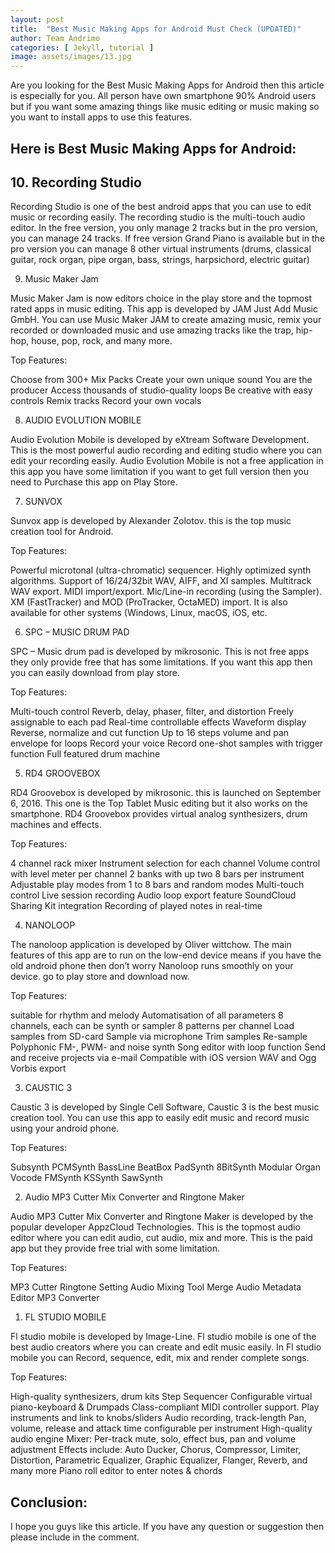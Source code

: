 ```yaml
---
layout: post
title:  "Best Music Making Apps for Android Must Check (UPDATED)"
author: Team Andrimo
categories: [ Jekyll, tutorial ]
image: assets/images/13.jpg
---
```


Are you looking for the Best Music Making Apps for Android then this article is especially for you. All person have own smartphone 90% Android users but if you want some amazing things like music editing or music making so you want to install apps to use this features.

## Here is Best Music Making Apps for Android:

<h2> 10. Recording Studio </h2>

Recording Studio is one of the best android apps that you can use to edit music or recording easily. The recording studio is the multi-touch audio editor. In the free version, you only manage 2 tracks but in the pro version, you can manage 24 tracks. If free version Grand Piano is available but in the pro version you can manage 8 other virtual instruments (drums, classical guitar, rock organ, pipe organ, bass, strings, harpsichord, electric guitar)

9. Music Maker Jam

Music Maker Jam is now editors choice in the play store and the topmost rated apps in music editing. This app is developed by JAM Just Add Music GmbH. You can use Music Maker JAM to create amazing music, remix your recorded or downloaded music and use amazing tracks like the trap, hip-hop, house, pop, rock, and many more.

Top Features:

Choose from 300+ Mix Packs
Create your own unique sound
You are the producer
Access thousands of studio-quality loops
Be creative with easy controls
Remix tracks
Record your own vocals

8. AUDIO EVOLUTION MOBILE

Audio Evolution Mobile is developed by eXtream Software Development. This is the most powerful audio recording and editing studio where you can edit your recording easily. Audio Evolution Mobile is not a free application in this app you have some limitation if you want to get full version then you need to Purchase this app on Play Store.

7. SUNVOX

Sunvox app is developed by Alexander Zolotov. this is the top music creation tool for Android.

Top Features:

Powerful microtonal (ultra-chromatic) sequencer.
Highly optimized synth algorithms.
Support of 16/24/32bit WAV, AIFF, and XI samples.
Multitrack WAV export.
MIDI import/export.
Mic/Line-in recording (using the Sampler).
XM (FastTracker) and MOD (ProTracker, OctaMED) import.
It is also available for other systems (Windows, Linux, macOS, iOS, etc.

6. SPC – MUSIC DRUM PAD

SPC – Music drum pad is developed by mikrosonic. This is not free apps they only provide free that has some limitations. If you want this app then you can easily download from play store.

Top Features:

Multi-touch control
Reverb, delay, phaser, filter, and distortion
Freely assignable to each pad
Real-time controllable effects
Waveform display
Reverse, normalize and cut function
Up to 16 steps volume and pan envelope for loops
Record your voice
Record one-shot samples with trigger function
Full featured drum machine

5. RD4 GROOVEBOX

RD4 Groovebox is developed by mikrosonic. this is launched on September 6, 2016. This one is the Top Tablet Music editing but it also works on the smartphone. RD4 Groovebox provides virtual analog synthesizers, drum machines and effects.

Top Features:

4 channel rack mixer
Instrument selection for each channel
Volume control with level meter per channel
2 banks with up two 8 bars per instrument
Adjustable play modes from 1 to 8 bars and random modes
Multi-touch control
Live session recording
Audio loop export feature
SoundCloud Sharing Kit integration
Recording of played notes in real-time

4. NANOLOOP

The nanoloop application is developed by Oliver wittchow. The main features of this app are to run on the low-end device means if you have the old android phone then don’t worry  Nanoloop runs smoothly on your device. go to play store and download now.

Top Features:

suitable for rhythm and melody
Automatisation of all parameters
8 channels, each can be synth or sampler
8 patterns per channel
Load samples from SD-card
Sample via microphone
Trim samples
Re-sample
Polyphonic FM-, PWM- and noise synth
Song editor with loop function
Send and receive projects via e-mail
Compatible with iOS version
WAV and Ogg Vorbis export

3. CAUSTIC 3

Caustic 3 is developed by Single Cell Software, Caustic 3 is the best music creation tool. You can use this app to easily edit music and record music using your android phone.

Top Features:

Subsynth
PCMSynth
BassLine
BeatBox
PadSynth
8BitSynth
Modular
Organ
Vocode
FMSynth
KSSynth
SawSynth

2. Audio MP3 Cutter Mix Converter and Ringtone Maker

Audio MP3 Cutter Mix Converter and Ringtone Maker is developed by the popular developer AppzCloud Technologies. This is the topmost audio editor where you can edit audio, cut audio, mix and more. This is the paid app but they provide free trial with some limitation.

Top Features:

MP3 Cutter
Ringtone Setting
Audio Mixing Tool
Merge Audio
Metadata Editor
MP3 Converter

1. FL STUDIO MOBILE

Fl studio mobile is developed by Image-Line. Fl studio mobile is one of the best audio creators where you can create and edit music easily. In Fl studio mobile you can Record, sequence, edit, mix and render complete songs.

Top Features:

High-quality synthesizers, drum kits
Step Sequencer
Configurable virtual piano-keyboard & Drumpads
Class-compliant MIDI controller support.
Play instruments and link to knobs/sliders
Audio recording, track-length
Pan, volume, release and attack time configurable per instrument
High-quality audio engine
Mixer: Per-track mute, solo, effect bus, pan and volume adjustment
Effects include: Auto Ducker, Chorus, Compressor, Limiter, Distortion, Parametric Equalizer, Graphic Equalizer, Flanger, Reverb, and many  more
Piano roll editor to enter notes & chords

## Conclusion:

I hope you guys like this article. If you have any question or suggestion then please include in the comment.

